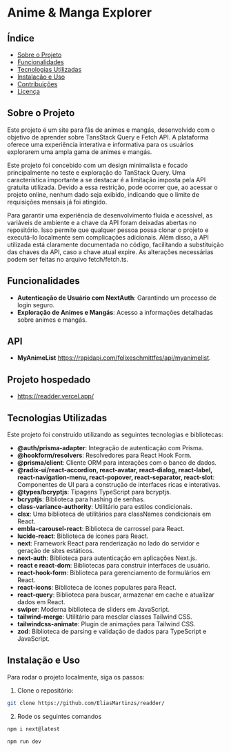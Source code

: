 # Anime & Manga Explorer

## Índice

- [Sobre o Projeto](#sobre-o-projeto)
- [Funcionalidades](#funcionalidades)
- [Tecnologias Utilizadas](#tecnologias-utilizadas)
- [Instalação e Uso](#instalação-e-uso)
- [Contribuições](#contribuições)
- [Licença](#licença)

## Sobre o Projeto

Este projeto é um site para fãs de animes e mangás, desenvolvido com o objetivo de aprender sobre TansStack Query e Fetch API. A plataforma oferece uma experiência interativa e informativa para os usuários explorarem uma ampla gama de animes e mangás.

Este projeto foi concebido com um design minimalista e focado principalmente no teste e exploração do TanStack Query. Uma característica importante a se destacar é a limitação imposta pela API gratuita utilizada. Devido a essa restrição, pode ocorrer que, ao acessar o projeto online, nenhum dado seja exibido, indicando que o limite de requisições mensais já foi atingido.

Para garantir uma experiência de desenvolvimento fluida e acessível, as variáveis de ambiente e a chave da API foram deixadas abertas no repositório. Isso permite que qualquer pessoa possa clonar o projeto e executá-lo localmente sem complicações adicionais. Além disso, a API utilizada está claramente documentada no código, facilitando a substituição das chaves da API, caso a chave atual expire. As alterações necessárias podem ser feitas no arquivo fetch/fetch.ts.

## Funcionalidades

- **Autenticação de Usuário com NextAuth**: Garantindo um processo de login seguro.
- **Exploração de Animes e Mangás**: Acesso a informações detalhadas sobre animes e mangás.

## API

- **MyAnimeList** https://rapidapi.com/felixeschmittfes/api/myanimelist.

## Projeto hospedado
- https://readder.vercel.app/

## Tecnologias Utilizadas

Este projeto foi construído utilizando as seguintes tecnologias e bibliotecas:

- **@auth/prisma-adapter**: Integração de autenticação com Prisma.
- **@hookform/resolvers**: Resolvedores para React Hook Form.
- **@prisma/client**: Cliente ORM para interações com o banco de dados.
- **@radix-ui/react-accordion, react-avatar, react-dialog, react-label, react-navigation-menu, react-popover, react-separator, react-slot**: Componentes de UI para a construção de interfaces ricas e interativas.
- **@types/bcryptjs**: Tipagens TypeScript para bcryptjs.
- **bcryptjs**: Biblioteca para hashing de senhas.
- **class-variance-authority**: Utilitário para estilos condicionais.
- **clsx**: Uma biblioteca de utilitários para classNames condicionais em React.
- **embla-carousel-react**: Biblioteca de carrossel para React.
- **lucide-react**: Biblioteca de ícones para React.
- **next**: Framework React para renderização no lado do servidor e geração de sites estáticos.
- **next-auth**: Biblioteca para autenticação em aplicações Next.js.
- **react e react-dom**: Bibliotecas para construir interfaces de usuário.
- **react-hook-form**: Biblioteca para gerenciamento de formulários em React.
- **react-icons**: Biblioteca de ícones populares para React.
- **react-query**: Biblioteca para buscar, armazenar em cache e atualizar dados em React.
- **swiper**: Moderna biblioteca de sliders em JavaScript.
- **tailwind-merge**: Utilitário para mesclar classes Tailwind CSS.
- **tailwindcss-animate**: Plugin de animações para Tailwind CSS.
- **zod**: Biblioteca de parsing e validação de dados para TypeScript e JavaScript.


## Instalação e Uso

Para rodar o projeto localmente, siga os passos:

1. Clone o repositório:

```bash
git clone https://github.com/EliasMartinzs/readder/
```

2. Rode os seguintes comandos

```bash
npm i next@latest
```

```bash
npm run dev
```
